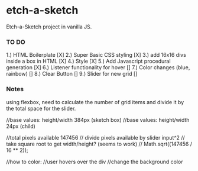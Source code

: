 # etch-a-sketch
Etch-a-Sketch project in vanilla JS.

### TO DO ###
1.) HTML Boilerplate                      [X]
2.) Super Basic CSS styling               [X]
3.) add 16x16 divs inside a box in HTML   [X]
4.) Style                                 [X]
5.) Add Javascript procedural generation  [X]
6.) Listener functionality for hover      []
7.) Color changes (blue, rainbow)         []
8.) Clear Button                          []
9.) Slider for new grid                   []


### Notes ###
using flexbox, need to calculate the number of grid items and divide it by the total space for the slider.


//base values: height/width 384px (sketch box)
//base values: height/width 24px (child)

//total pixels available 147456 
// divide pixels available by slider input^2
// take square root to get width/height? (seems to work)
// Math.sqrt((147456 / 16 ** 2));

//how to color:
//user hovers over the div
//change the background color